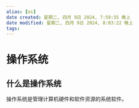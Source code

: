 ```yaml
---
alias: [os]
date created: 星期二, 四月 9日 2024, 7:59:35 晚上
date modified: 星期二, 四月 9日 2024, 8:03:22 晚上
tags: 
---
```


# 操作系统

## 什么是操作系统

操作系统是管理计算机硬件和软件资源的系统软件。